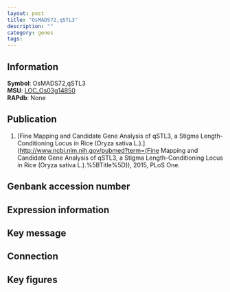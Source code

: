 ```yaml
---
layout: post
title: "OsMADS72,qSTL3"
description: ""
category: genes
tags: 
---
```


## Information
__Symbol__: OsMADS72,qSTL3  
__MSU__: [LOC_Os03g14850](http://rice.plantbiology.msu.edu/cgi-bin/ORF_infopage.cgi?orf=LOC_Os03g14850)  
__RAPdb__: None  

## Publication
1. [Fine Mapping and Candidate Gene Analysis of qSTL3, a Stigma Length-Conditioning Locus in Rice (Oryza sativa L.).](http://www.ncbi.nlm.nih.gov/pubmed?term=(Fine Mapping and Candidate Gene Analysis of qSTL3, a Stigma Length-Conditioning Locus in Rice (Oryza sativa L.).%5BTitle%5D)), 2015, PLoS One.

## Genbank accession number

## Expression information

## Key message

## Connection

## Key figures


